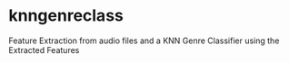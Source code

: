 # knngenreclass
Feature Extraction from audio files and a KNN Genre Classifier using the Extracted Features
